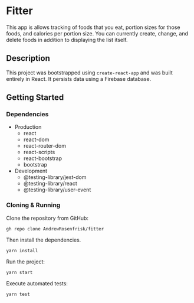
# Fitter

This app is allows tracking of foods that you eat, portion sizes for those foods, and calories per portion size. You can currently create, change, and delete foods in addition to displaying the list itself.

## Description

This project was bootstrapped using `create-react-app` and was built entirely in React. It persists data using a Firebase database.

## Getting Started

### Dependencies

* Production
    * react
    * react-dom
    * react-router-dom
    * react-scripts
    * react-bootstrap
    * bootstrap
* Development
    * @testing-library/jest-dom
    * @testing-library/react
    * @testing-library/user-event

### Cloning & Running

Clone the repository from GitHub:

`gh repo clone AndrewRosenfrisk/fitter`

Then install the dependencies.

`yarn install`

Run the project:

`yarn start`

Execute automated tests:

`yarn test`